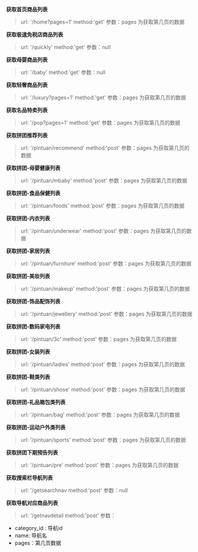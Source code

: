 **获取首页商品列表**
>url: '/home?pages=1'
>method:'get'
>参数：pages 为获取第几页的数据


**获取极速免税店商品列表**
>url: '/quickly'
>method:'get'
>参数：null

**获取母婴商品列表**
>url: '/baby'
>method:'get'
>参数：null

**获取轻奢商品列表**
>url: '/luxury?pages=1'
>method:'get'
>参数：pages 为获取第几页的数据

**获取名品特卖列表**
>url: '/pop?pages=1'
>method:'get'
>参数：pages 为获取第几页的数据

**获取拼团推荐列表**
>url: '/pintuan/recommend'
>method:'post'
>参数：pages 为获取第几页的数据

**获取拼团-母婴健康列表**
>url: '/pintuan/mbaby'
>method:'post'
>参数：pages 为获取第几页的数据


**获取拼团-食品保健列表**
>url: '/pintuan/foods'
>method:'post'
>参数：pages 为获取第几页的数据

**获取拼团-内衣列表**
>url: '/pintuan/underwear'
>method:'post'
>参数：pages 为获取第几页的数据


**获取拼团-家居列表**
>url: '/pintuan/furniture'
>method:'post'
>参数：pages 为获取第几页的数据

**获取拼团-美妆列表**
>url: '/pintuan/makeup'
>method:'post'
>参数：pages 为获取第几页的数据

**获取拼团-饰品配饰列表**
>url: '/pintuan/jewellery'
>method:'post'
>参数：pages 为获取第几页的数据

**获取拼团-数码家电列表**
>url: '/pintuan/3c'
>method:'post'
>参数：pages 为获取第几页的数据


**获取拼团-女装列表**
>url: '/pintuan/ladies'
>method:'post'
>参数：pages 为获取第几页的数据

**获取拼团-鞋类列表**
>url: '/pintuan/shose'
>method:'post'
>参数：pages 为获取第几页的数据

**获取拼团-礼品箱包类列表**
>url: '/pintuan/bag'
>method:'post'
>参数：pages 为获取第几页的数据

**获取拼团-运动户外类列表**
>url: '/pintuan/sports'
>method:'post'
>参数：pages 为获取第几页的数据

**获取拼团下期预告列表**
>url: '/pintuan/pre'
>method:'post'
>参数：pages 为获取第几页的数据

**获取搜索栏导航列表**
>url: '/getsearchnav
>method:'post'
>参数：null

**获取导航对应商品列表**
>url: '/getnavdetail
>method:'post'
>参数：
 - category_id : 导航id
 - name: 导航名
 - pages：第几页数据
